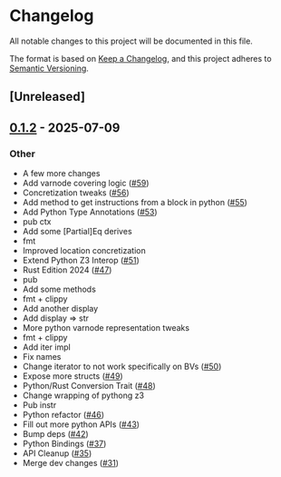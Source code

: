 # Changelog

All notable changes to this project will be documented in this file.

The format is based on [Keep a Changelog](https://keepachangelog.com/en/1.0.0/),
and this project adheres to [Semantic Versioning](https://semver.org/spec/v2.0.0.html).

## [Unreleased]

## [0.1.2](https://github.com/toolCHAINZ/jingle/compare/jingle-v0.1.1...jingle-v0.1.2) - 2025-07-09

### Other

- A few more changes
- Add varnode covering logic ([#59](https://github.com/toolCHAINZ/jingle/pull/59))
- Concretization tweaks ([#56](https://github.com/toolCHAINZ/jingle/pull/56))
- Add method to get instructions from a block in python ([#55](https://github.com/toolCHAINZ/jingle/pull/55))
- Add Python Type Annotations ([#53](https://github.com/toolCHAINZ/jingle/pull/53))
- pub ctx
- Add some [Partial]Eq derives
- fmt
- Improved location concretization
- Extend Python Z3 Interop ([#51](https://github.com/toolCHAINZ/jingle/pull/51))
- Rust Edition 2024 ([#47](https://github.com/toolCHAINZ/jingle/pull/47))
- pub
- Add some methods
- fmt + clippy
- Add another display
- Add display => str
- More python varnode representation tweaks
- fmt + clippy
- Add iter impl
- Fix names
- Change iterator to not work specifically on BVs ([#50](https://github.com/toolCHAINZ/jingle/pull/50))
- Expose more structs ([#49](https://github.com/toolCHAINZ/jingle/pull/49))
- Python/Rust Conversion Trait ([#48](https://github.com/toolCHAINZ/jingle/pull/48))
- Change wrapping of pythong z3
- Pub instr
- Python refactor ([#46](https://github.com/toolCHAINZ/jingle/pull/46))
- Fill out more python APIs ([#43](https://github.com/toolCHAINZ/jingle/pull/43))
- Bump deps ([#42](https://github.com/toolCHAINZ/jingle/pull/42))
- Python Bindings ([#37](https://github.com/toolCHAINZ/jingle/pull/37))
- API Cleanup ([#35](https://github.com/toolCHAINZ/jingle/pull/35))
- Merge dev changes ([#31](https://github.com/toolCHAINZ/jingle/pull/31))
